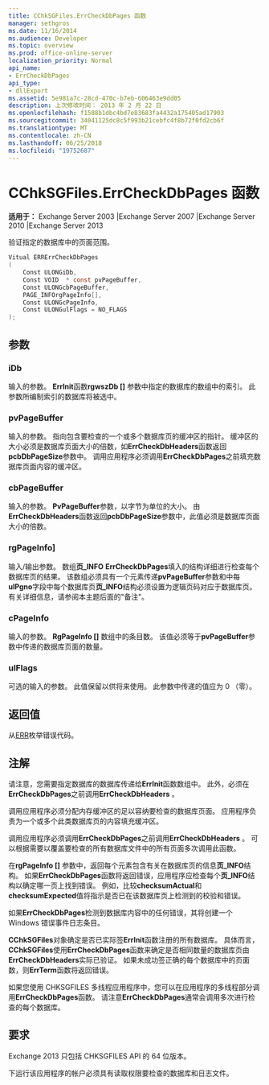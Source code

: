 ```yaml
---
title: CChkSGFiles.ErrCheckDbPages 函数
manager: sethgros
ms.date: 11/16/2014
ms.audience: Developer
ms.topic: overview
ms.prod: office-online-server
localization_priority: Normal
api_name:
- ErrCheckDbPages
api_type:
- dllExport
ms.assetid: 5e981a7c-28cd-470c-b7eb-606463e9dd05
description: 上次修改时间： 2013 年 2 月 22 日
ms.openlocfilehash: f1588b1dbc4bd7e83683fa4432a175405ad17903
ms.sourcegitcommit: 34041125dc8c5f993b21cebfc4f8b72f0fd2cb6f
ms.translationtype: MT
ms.contentlocale: zh-CN
ms.lasthandoff: 06/25/2018
ms.locfileid: "19752687"
---
```

# <a name="cchksgfileserrcheckdbpages-function"></a>CChkSGFiles.ErrCheckDbPages 函数

**适用于：** Exchange Server 2003 |Exchange Server 2007 |Exchange Server 2010 |Exchange Server 2013
  
验证指定的数据库中的页面范围。 
  
```cs
Vitual ERRErrCheckDbPages  
(
    Const ULONGiDb,
    Const VOID  * const pvPageBuffer,
    Const ULONGcbPageBuffer,
    PAGE_INFOrgPageInfo[],
    Const ULONGcPageInfo,
    Const ULONGulFlags = NO_FLAGS
);

```

## <a name="parameters"></a>参数

### <a name="idb"></a>iDb
  
输入的参数。 **ErrInit**函数**rgwszDb []** 参数中指定的数据库的数组中的索引。 此参数所编制索引的数据库将被选中。 
    
### <a name="pvpagebuffer"></a>pvPageBuffer 
  
输入的参数。 指向包含要检查的一个或多个数据库页的缓冲区的指针。 缓冲区的大小必须是数据库页面大小的倍数，如**ErrCheckDbHeaders**函数返回**pcbDbPageSize**参数中。 调用应用程序必须调用**ErrCheckDbPages**之前填充数据库页面内容的缓冲区。
    
### <a name="cbpagebuffer"></a>cbPageBuffer
  
输入的参数。 **PvPageBuffer**参数，以字节为单位的大小。 由**ErrCheckDbHeaders**函数返回**pcbDbPageSize**参数中，此值必须是数据库页面大小的倍数。 
    
### <a name="rgpageinfo"></a>rgPageInfo] 
  
输入/输出参数。 数组**页\_INFO** **ErrCheckDbPages**填入的结构详细进行检查每个数据库页的结果。 该数组必须具有一个元素传递**pvPageBuffer**参数和中每**ulPgno**字段中每个数据库页**页\_INFO**结构必须设置为逻辑页码对应于数据库页。 有关详细信息，请参阅本主题后面的"备注"。 
    
### <a name="cpageinfo"></a>cPageInfo
  
输入的参数。 **RgPageInfo []** 数组中的条目数。 该值必须等于**pvPageBuffer**参数中传递的数据库页面的数量。 
    
### <a name="ulflags"></a>ulFlags 
  
可选的输入的参数。 此值保留以供将来使用。 此参数中传递的值应为 0 （零）。
    
## <a name="return-value"></a>返回值

从[ERR](cchksgfiles-err-enumeration.md)枚举错误代码。 
  
## <a name="remarks"></a>注解

请注意，您需要指定数据库的数据库传递给**ErrInit**函数数组中。 此外，必须在**ErrCheckDbPages**之前调用**ErrCheckDbHeaders** 。
  
调用应用程序必须分配内存缓冲区的足以容纳要检查的数据库页面。 应用程序负责为一个或多个此类数据库页的内容填充缓冲区。 
  
调用应用程序必须调用**ErrCheckDbPages**之前调用**ErrCheckDbHeaders** 。 可以根据需要以覆盖要检查的所有数据库文件中的所有页面多次调用此函数。
  
在**rgPageInfo []** 参数中，返回每个元素包含有关在数据库页的信息**页\_INFO**结构。 如果**ErrCheckDbPages**函数将返回错误，应用程序应检查每个**页\_INFO**结构以确定哪一页上找到错误。 例如，比较**checksumActual**和**checksumExpected**值将指示是否已在该数据库页上检测到的校验和错误。 
  
如果**ErrCheckDbPages**检测到数据库内容中的任何错误，其将创建一个 Windows 错误事件日志条目。 
  
**CChkSGFiles**对象确定是否已实际签**ErrInit**函数注册的所有数据库。 具体而言， **CChkSGFiles**使用**ErrCheckDbPages**函数来确定是否相同数量的数据库页由**ErrCheckDbHeaders**实际已验证。 如果未成功签正确的每个数据库中的页面数，则**ErrTerm**函数将返回错误。 
  
如果您使用 CHKSGFILES 多线程应用程序中，您可以在应用程序的多线程部分调用**ErrCheckDbPages**函数。 请注意**ErrCheckDbPages**通常会调用多次进行检查的每个数据库。 
  
## <a name="requirements"></a>要求

Exchange 2013 只包括 CHKSGFILES API 的 64 位版本。
  
下运行该应用程序的帐户必须具有读取权限要检查的数据库和日志文件。
  

